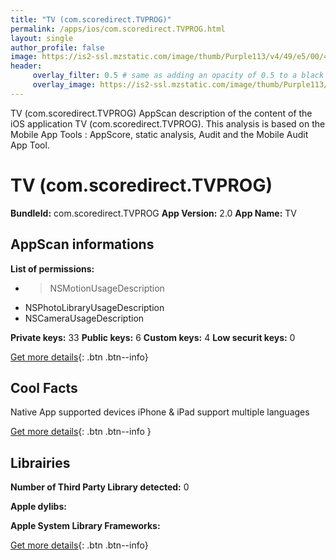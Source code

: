 ```yaml
---
title: "TV (com.scoredirect.TVPROG)"
permalink: /apps/ios/com.scoredirect.TVPROG.html
layout: single
author_profile: false
image: https://is2-ssl.mzstatic.com/image/thumb/Purple113/v4/49/e5/00/49e50044-cb6c-2513-534e-c15bf5028197/AppIcon-0-0-1x_U007emarketing-0-0-0-7-0-0-sRGB-0-0-0-GLES2_U002c0-512MB-85-220-0-0.png/512x512bb.jpg
header: 
     overlay_filter: 0.5 # same as adding an opacity of 0.5 to a black background
     overlay_image: https://is2-ssl.mzstatic.com/image/thumb/Purple113/v4/49/e5/00/49e50044-cb6c-2513-534e-c15bf5028197/AppIcon-0-0-1x_U007emarketing-0-0-0-7-0-0-sRGB-0-0-0-GLES2_U002c0-512MB-85-220-0-0.png/512x512bb.jpg
---
```

TV (com.scoredirect.TVPROG) AppScan description of the content of the iOS application TV (com.scoredirect.TVPROG). This analysis is based on the Mobile App Tools : AppScore, static analysis, Audit and the Mobile Audit App Tool.

# TV (com.scoredirect.TVPROG)

**BundleId:** com.scoredirect.TVPROG
**App Version:** 2.0
**App Name:** TV


## AppScan informations 

**List of permissions:** 
- >NSMotionUsageDescription
- NSPhotoLibraryUsageDescription
- NSCameraUsageDescription
  
  
**Private keys:** 33
**Public keys:** 6
**Custom keys:** 4
**Low securit keys:** 0
  
[Get more details](/pricing.html){: .btn .btn--info}

## Cool Facts

Native App
supported devices iPhone & iPad
support multiple languages
  
[Get more details](/pricing.html){: .btn .btn--info }

## Librairies 
**Number of Third Party Library detected:** 0


**Apple dylibs:**


**Apple System Library Frameworks:**


  
[Get more details](/pricing.html){: .btn .btn--info}


